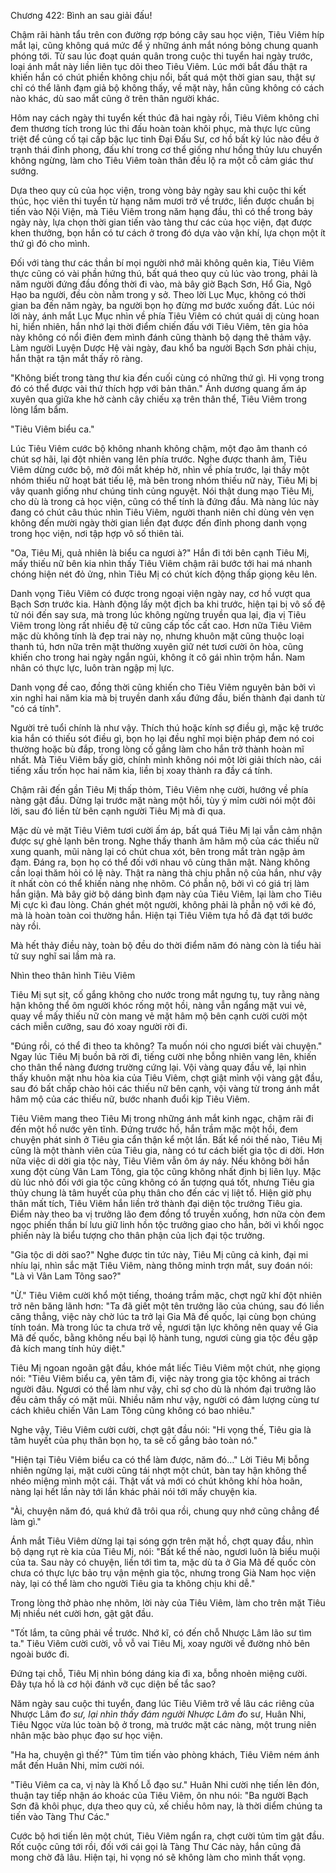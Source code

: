 




Chương 422: Bình an sau giải đấu!


Chậm rãi hành tẩu trên con đường rợp bóng cây sau học viện, Tiêu Viêm híp mắt lại, cũng không quá mức để ý những ánh mắt nóng bỏng chung quanh phóng tới. Từ sau lúc đoạt quán quân trong cuộc thi tuyển hai ngày trước, loại ánh mắt này liền liên tục dõi theo Tiêu Viêm. Lúc mới bắt đầu thật ra khiến hắn có chút phiền không chịu nổi, bất quá một thời gian sau, thật sự chỉ có thể lãnh đạm giả bộ không thấy, về mặt này, hắn cũng không có cách nào khác, dù sao mắt cũng ở trên thân người khác.

Hôm nay cách ngày thi tuyển kết thúc đã hai ngày rồi, Tiêu Viêm không chỉ đem thương tích trong lúc thi đấu hoàn toàn khôi phục, mà thực lực cũng triệt để củng cố tại cấp bậc lục tinh Đại Đấu Sư, cơ hồ bất kỳ lúc nào đều ở trạnh thái đỉnh phong, đấu khí trong cơ thể giống như hồng thủy lưu chuyển không ngừng, làm cho Tiêu Viêm toàn thân đều lộ ra một cỗ cảm giác thư sướng.

Dựa theo quy củ của học viện, trong vòng bảy ngày sau khi cuộc thi kết thúc, học viên thi tuyển từ hạng năm mươi trở về trước, liền được chuẩn bị tiến vào Nội Viện, mà Tiêu Viêm trong năm hạng đầu, thì có thể trong bảy ngày này, lựa chọn thời gian tiến vào tàng thư các của học viện, đạt được khen thưởng, bọn hắn có tư cách ở trong đó dựa vào vận khí, lựa chọn một ít thứ gì đó cho mình.

Đối với tàng thư các thần bí mọi người nhớ mãi không quên kia, Tiêu Viêm thực cũng có vài phần hứng thú, bất quá theo quy củ lúc vào trong, phải là năm người đứng đầu đồng thời đi vào, mà bây giờ Bạch Sơn, Hổ Gia, Ngô Hạo ba người, đều còn nằm trong y sở. Theo lời Lục Mục, không có thời gian ba đến năm ngày, ba người bọn họ đừng mơ bước xuống đất. Lúc nói lời này, ánh mắt Lục Mục nhìn về phía Tiêu Viêm có chút quái dị cùng hoan hỉ, hiển nhiên, hắn nhớ lại thời điểm chiến đấu với Tiêu Viêm, tên gia hỏa này không có nổi điên đem mình đánh cũng thành bộ dạng thê thảm vậy. Làm người Luyện Dược Hệ vài ngày, đau khổ ba người Bạch Sơn phải chịu, hắn thật ra tận mắt thấy rõ ràng.

"Không biết trong tàng thư kia đến cuối cùng có những thứ gì. Hi vọng trong đó có thể được vài thứ thích hợp với bản thân." Ánh dương quang ấm áp xuyên qua giữa khe hở cành cây chiếu xạ trên thân thể, Tiêu Viêm trong lòng lẩm bẩm.

"Tiêu Viêm biểu ca."

Lúc Tiêu Viêm cước bộ không nhanh không chậm, một đạo âm thanh có chút sợ hãi, lại đột nhiên vang lên phía trước. Nghe được thanh âm, Tiêu Viêm dừng cước bộ, mở đôi mắt khép hờ, nhìn về phía trước, lại thấy một nhóm thiếu nữ hoạt bát tiếu lệ, mà bên trong nhóm thiếu nữ này, Tiêu Mị bị vây quanh giống như chúng tinh củng nguyệt. Nói thật dung mạo Tiêu Mị, cho dù là trong cả học viện, cũng có thể tính là đứng đầu. Mà nàng lúc này đang có chút câu thúc nhìn Tiêu Viêm, người thanh niên chỉ dùng vẻn vẹn không đến mười ngày thời gian liền đạt được đến đỉnh phong danh vọng trong học viện, nơi tập hợp vô số thiên tài.

"Oa, Tiêu Mị, quả nhiên là biểu ca ngươi à?" Hắn đi tới bên cạnh Tiêu Mị, mấy thiếu nữ bên kia nhìn thấy Tiêu Viêm chậm rãi bước tới hai má nhanh chóng hiện nét đỏ ửng, nhìn Tiêu Mị có chút kích động thấp giọng kêu lên.

Danh vọng Tiêu Viêm có được trong ngoại viện ngày nay, cơ hồ vượt qua Bạch Sơn trước kia. Hành động lấy một địch ba khi trước, hiện tại bị vô số đệ tử nói đến say sưa, mà trong lúc không ngừng truyền qua lại, địa vị Tiêu Viêm trong lòng rất nhiều đệ tử cũng cấp tốc cất cao. Hơn nữa Tiêu Viêm mặc dù không tính là đẹp trai này nọ, nhưng khuôn mặt cũng thuộc loại thanh tú, hơn nữa trên mặt thường xuyên giữ nét tươi cười ôn hòa, cũng khiến cho trong hai ngày ngắn ngủi, không ít cô gái nhìn trộm hắn. Nam nhân có thực lực, luôn tràn ngập mị lực.

Danh vọng đề cao, đồng thời cũng khiến cho Tiêu Viêm nguyên bản bởi vì xin nghỉ hai năm kia mà bị truyền danh xấu đứng đầu, biến thành đại danh từ "có cá tính".

Người trẻ tuổi chính là như vậy. Thích thú hoặc kính sợ điều gì, mặc kệ trước kia hắn có thiếu sót điều gì, bọn họ lại đều nghĩ mọi biện pháp đem nó coi thường hoặc bù đắp, trong lòng cố gắng làm cho hắn trở thành hoàn mĩ nhất. Mà Tiêu Viêm bấy giờ, chính mình không nói một lời giải thích nào, cái tiếng xấu trốn học hai năm kia, liền bị xoay thành ra đầy cá tính.

Chậm rãi đến gần Tiêu Mị thấp thỏm, Tiêu Viêm nhẹ cười, hướng về phía nàng gật đầu. Dừng lại trước mặt nàng một hồi, tùy ý mỉm cười nói một đôi lời, sau đó liền từ bên cạnh người Tiêu Mị mà đi qua.

Mặc dù vẻ mặt Tiêu Viêm tươi cười ấm áp, bất quá Tiêu Mị lại vẫn cảm nhận được sự ghẻ lạnh bên trong. Nghe thấy thanh âm hâm mộ của các thiếu nữ xung quanh, mũi nàng lại có chút chua xót, bên trong mắt tràn ngập ảm đạm. Đáng ra, bọn họ có thể đối với nhau vô cùng thân mật. Nàng không cần loại thăm hỏi có lệ này. Thật ra nàng thà chịu phẫn nộ của hắn, như vậy ít nhất còn có thể khiến nàng nhẹ nhõm. Có phẫn nộ, bởi vì có giá trị làm hắn giận. Mà bây giờ bộ dáng bình đạm này của Tiêu Viêm, lại làm cho Tiêu Mị cực kì đau lòng. Chán ghét một người, không phải là phẫn nộ với kẻ đó, mà là hoàn toàn coi thường hắn. Hiện tại Tiêu Viêm tựa hồ đã đạt tới bước này rồi.

Mà hết thảy điều này, toàn bộ đều do thời điểm năm đó nàng còn là tiểu hài tử suy nghĩ sai lầm mà ra.

Nhìn theo thân hình Tiêu Viêm

Tiêu Mị sụt sịt, cố gắng không cho nước trong mắt ngưng tụ, tuy rằng nàng hận không thể ôm người khóc rống một hồi, nàng vẫn ngẩng mặt vui vẻ, quay về mấy thiếu nữ còn mang vẻ mặt hâm mộ bên cạnh cười cười một cách miễn cưỡng, sau đó xoay người rời đi.

"Đúng rồi, có thể đi theo ta không? Ta muốn nói cho ngươi biết vài chuyện." Ngay lúc Tiêu Mị buồn bã rời đi, tiếng cười nhẹ bỗng nhiên vang lên, khiến cho thân thể nàng đương trường cứng lại. Vội vàng quay đầu về, lại nhìn thấy khuôn mặt nhu hòa kia của Tiêu Viêm, chợt giật mình vội vàng gật đầu, sau đó bất chấp chào hỏi các thiếu nữ bên cạnh, vội vàng từ trong ánh mắt hâm mộ của các thiếu nữ, bước nhanh đuổi kịp Tiêu Viêm.

Tiêu Viêm mang theo Tiêu Mị trong những ánh mắt kinh ngạc, chậm rãi đi đến một hồ nước yên tĩnh. Đứng trước hồ, hắn trầm mặc một hồi, đem chuyện phát sinh ở Tiêu gia cẩn thận kể một lần. Bất kể nói thế nào, Tiêu Mị cũng là một thành viên của Tiêu gia, nàng có tư cách biết gia tộc di dời. Hơn nữa việc di dời gia tộc này, Tiêu Viêm vẫn ôm áy náy. Nếu không bởi hắn xung đột cùng Vân Lam Tông, gia tộc cũng không nhất định bị liên lụy. Mặc dù lúc nhỏ đối với gia tộc cũng không có ấn tượng quá tốt, nhưng Tiêu gia thủy chung là tâm huyết của phụ thân cho đến các vị liệt tổ. Hiện giờ phụ thân mất tích, Tiêu Viêm hắn liền trở thành đại diện tộc trưởng Tiêu gia. Điểm này theo ba vị trưởng lão đem đồng tổ truyền xuống, hơn nữa còn đem ngọc phiến thần bí lưu giữ linh hồn tộc trưởng giao cho hắn, bởi vì khối ngọc phiến này là biểu tượng cho thân phận của lịch đại tộc trưởng.

"Gia tộc di dời sao?" Nghe được tin tức này, Tiêu Mị cũng cả kinh, đại mi nhíu lại, nhìn sắc mặt Tiêu Viêm, nàng thông minh trợn mắt, suy đoán nói: "Là vì Vân Lam Tông sao?"

"Ừ." Tiêu Viêm cười khổ một tiếng, thoáng trầm mặc, chợt ngữ khí đột nhiên trở nên băng lãnh hơn: "Ta đã giết một tên trưởng lão của chúng, sau đó liền căng thẳng, việc này chờ lúc ta trở lại Gia Mã đế quốc, lại cùng bọn chúng tính toán. Mà trong lúc ta chưa trở về, ngươi tận lực không nên quay về Gia Mã đế quốc, bằng không nếu bại lộ hành tung, ngươi cùng gia tộc đều gặp đả kích mang tính hủy diệt."

Tiêu Mị ngoan ngoãn gật đầu, khóe mắt liếc Tiêu Viêm một chút, nhẹ giọng nói: "Tiêu Viêm biểu ca, yên tâm đi, việc này trong gia tộc không ai trách người đâu. Ngươi có thể làm như vậy, chỉ sợ cho dù là nhóm đại trưởng lão đều cảm thấy có mặt mũi. Nhiều năm như vậy, người có đảm lượng cùng tư cách khiêu chiến Vân Lam Tông cũng không có bao nhiêu."

Nghe vậy, Tiêu Viêm cười cười, chợt gật đầu nói: "Hi vọng thế, Tiêu gia là tâm huyết của phụ thân bọn họ, ta sẽ cố gắng bảo toàn nó."

"Hiện tại Tiêu Viêm biểu ca có thể làm được, năm đó…" Lời Tiêu Mị bỗng nhiên ngừng lại, mặt cười cũng tái nhợt một chút, bàn tay hận không thể nhéo miệng mình một cái. Thật vất vả mới có chút không khí hòa hoãn, nàng lại hết lần này tới lần khác phải nói tới mấy chuyện kia.

"Ài, chuyện năm đó, quá khứ đã trôi qua rồi, chung quy nhớ cũng chẳng để làm gì."

Ánh mắt Tiêu Viêm dừng lại tại sóng gợn trên mặt hồ, chợt quay đầu, nhìn bộ dạng rụt rè kia của Tiêu Mị, nói: "Bất kể thế nào, ngươi luôn là biểu muội của ta. Sau này có chuyện, liền tới tìm ta, mặc dù ta ở Gia Mã đế quốc còn chưa có thực lực bảo trụ vận mệnh gia tộc, nhưng trong Già Nam học viện này, lại có thể làm cho người Tiêu gia ta không chịu khi dễ."

Trong lòng thở phào nhẹ nhõm, lời này của Tiêu Viêm, làm cho trên mặt Tiêu Mị nhiều nét cười hơn, gật gật đầu.

"Tốt lắm, ta cũng phải về trước. Nhớ kĩ, có đến chỗ Nhược Lâm lão sư tìm ta." Tiêu Viêm cười cười, vỗ vỗ vai Tiêu Mị, xoay người về đường nhỏ bên ngoài bước đi.

Đứng tại chỗ, Tiêu Mị nhìn bóng dáng kia đi xa, bỗng nhoẻn miệng cười. Đây tựa hồ là cơ hội đánh vỡ cục diện bế tắc sao?

Năm ngày sau cuộc thi tuyển, đang lúc Tiêu Viêm trở về lâu các riêng của Nhược Lâm đ*o sư, lại nhìn thấy đám người Nhược Lâm đ*o sư, Huân Nhi, Tiêu Ngọc vừa lúc toàn bộ ở trong, mà trước mặt các nàng, một trung niên nhân mặc bào phục đạo sư học viện.

"Ha ha, chuyện gì thế?" Tủm tỉm tiến vào phòng khách, Tiêu Viêm ném ánh mắt đến Huân Nhi, mỉm cười nói.

"Tiêu Viêm ca ca, vị này là Khố Lỗ đạo sư." Huân Nhi cười nhẹ tiến lên đón, thuận tay tiếp nhận áo khoác của Tiêu Viêm, ôn nhu nói: "Ba người Bạch Sơn đã khôi phục, dựa theo quy củ, xế chiều hôm nay, là thời diểm chúng ta tiến vào Tàng Thư Các."

Cước bộ hơi tiến lên một chút, Tiêu Viêm ngẩn ra, chợt cười tủm tỉm gật đầu. Rốt cuộc cũng tới rồi, đối với cái gọi là Tàng Thư Các này, hắn cũng đã mong chờ đã lâu. Hiện tại, hi vọng nó sẽ không làm cho mình thất vọng.




